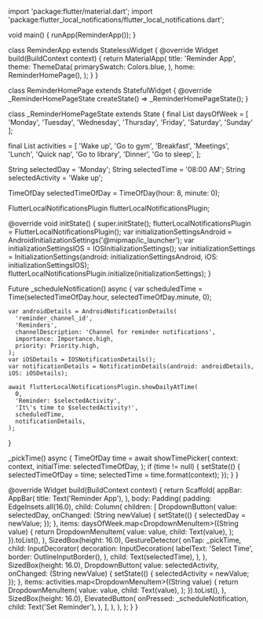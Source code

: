 import 'package:flutter/material.dart';
import 'package:flutter_local_notifications/flutter_local_notifications.dart';

void main() {
  runApp(ReminderApp());
}

class ReminderApp extends StatelessWidget {
  @override
  Widget build(BuildContext context) {
    return MaterialApp(
      title: 'Reminder App',
      theme: ThemeData(
        primarySwatch: Colors.blue,
      ),
      home: ReminderHomePage(),
    );
  }
}

class ReminderHomePage extends StatefulWidget {
  @override
  _ReminderHomePageState createState() => _ReminderHomePageState();
}

class _ReminderHomePageState extends State<ReminderHomePage> {
  final List<String> daysOfWeek = [
    'Monday',
    'Tuesday',
    'Wednesday',
    'Thursday',
    'Friday',
    'Saturday',
    'Sunday'
  ];

  final List<String> activities = [
    'Wake up',
    'Go to gym',
    'Breakfast',
    'Meetings',
    'Lunch',
    'Quick nap',
    'Go to library',
    'Dinner',
    'Go to sleep',
  ];

  String selectedDay = 'Monday';
  String selectedTime = '08:00 AM';
  String selectedActivity = 'Wake up';

  TimeOfDay selectedTimeOfDay = TimeOfDay(hour: 8, minute: 0);

  FlutterLocalNotificationsPlugin flutterLocalNotificationsPlugin;

  @override
  void initState() {
    super.initState();
    flutterLocalNotificationsPlugin = FlutterLocalNotificationsPlugin();
    var initializationSettingsAndroid = AndroidInitializationSettings('@mipmap/ic_launcher');
    var initializationSettingsIOS = IOSInitializationSettings();
    var initializationSettings = InitializationSettings(android: initializationSettingsAndroid, iOS: initializationSettingsIOS);
    flutterLocalNotificationsPlugin.initialize(initializationSettings);
  }

  Future<void> _scheduleNotification() async {
    var scheduledTime = Time(selectedTimeOfDay.hour, selectedTimeOfDay.minute, 0);

    var androidDetails = AndroidNotificationDetails(
      'reminder_channel_id',
      'Reminders',
      channelDescription: 'Channel for reminder notifications',
      importance: Importance.high,
      priority: Priority.high,
    );
    var iOSDetails = IOSNotificationDetails();
    var notificationDetails = NotificationDetails(android: androidDetails, iOS: iOSDetails);

    await flutterLocalNotificationsPlugin.showDailyAtTime(
      0,
      'Reminder: $selectedActivity',
      'It\'s time to $selectedActivity!',
      scheduledTime,
      notificationDetails,
    );
  }

  _pickTime() async {
    TimeOfDay time = await showTimePicker(
      context: context,
      initialTime: selectedTimeOfDay,
    );
    if (time != null) {
      setState(() {
        selectedTimeOfDay = time;
        selectedTime = time.format(context);
      });
    }
  }

  @override
  Widget build(BuildContext context) {
    return Scaffold(
      appBar: AppBar(
        title: Text('Reminder App'),
      ),
      body: Padding(
        padding: EdgeInsets.all(16.0),
        child: Column(
          children: [
            DropdownButton<String>(
              value: selectedDay,
              onChanged: (String newValue) {
                setState(() {
                  selectedDay = newValue;
                });
              },
              items: daysOfWeek.map<DropdownMenuItem<String>>((String value) {
                return DropdownMenuItem<String>(
                  value: value,
                  child: Text(value),
                );
              }).toList(),
            ),
            SizedBox(height: 16.0),
            GestureDetector(
              onTap: _pickTime,
              child: InputDecorator(
                decoration: InputDecoration(
                  labelText: 'Select Time',
                  border: OutlineInputBorder(),
                ),
                child: Text(selectedTime),
              ),
            ),
            SizedBox(height: 16.0),
            DropdownButton<String>(
              value: selectedActivity,
              onChanged: (String newValue) {
                setState(() {
                  selectedActivity = newValue;
                });
              },
              items: activities.map<DropdownMenuItem<String>>((String value) {
                return DropdownMenuItem<String>(
                  value: value,
                  child: Text(value),
                );
              }).toList(),
            ),
            SizedBox(height: 16.0),
            ElevatedButton(
              onPressed: _scheduleNotification,
              child: Text('Set Reminder'),
            ),
          ],
        ),
      ),
    );
  }
}

